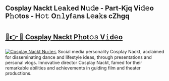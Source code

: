 ## Cosplay Nackt L𝚎a𝚔ed N𝚞𝚍e - Part-Kjq Vi𝚍𝚎o P𝚑𝚘tos - H𝚘𝚝 O𝚗𝚕yf𝚊ns L𝚎a𝚔s cZhgq

# <h2><a href="http://kf8gcy7.oniu.top/?m=Cosplay+Nackt">🔗👉 🔴 Cosplay Nackt P𝚑ot𝚘𝚜 V𝚒d𝚎o</a></h2>

[![Cosplay Nackt Nu𝚍e𝚜](https://i.imgur.com/0qMVB7G.gif)](http://kf8gcy7.oniu.top/?m=Cosplay+Nackt)
Social media personality Cosplay Nackt, acclaimed for disseminating dance and lifestyle ideas, through presentations and personal vlogs. Innovative director Cosplay Nackt, famed for their remarkable abilities and achievements in guiding film and theater productions.  
